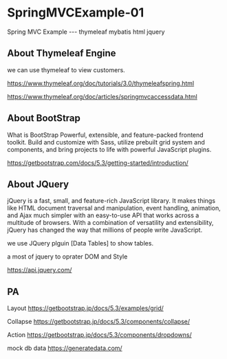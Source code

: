 # SpringMVCExample-01
Spring MVC Example --- thymeleaf mybatis html jquery

## About Thymeleaf Engine

we can use thymeleaf to view customers.

https://www.thymeleaf.org/doc/tutorials/3.0/thymeleafspring.html

https://www.thymeleaf.org/doc/articles/springmvcaccessdata.html


## About BootStrap 

What is BootStrap
Powerful, extensible, and feature-packed frontend toolkit. 
Build and customize with Sass, utilize prebuilt grid system and components, 
and bring projects to life with powerful JavaScript plugins.

https://getbootstrap.com/docs/5.3/getting-started/introduction/

## About JQuery

jQuery is a fast, small, and feature-rich JavaScript library. It makes things like HTML document traversal and manipulation, event handling, animation, and Ajax much simpler with an easy-to-use API that works across a multitude of browsers. With a combination of versatility and extensibility, jQuery has changed the way that millions of people write JavaScript.

we use JQuery plguin [Data Tables] to show tables.

a most of jquery to oprater DOM and Style

https://api.jquery.com/

## PA

Layout
https://getbootstrap.jp/docs/5.3/examples/grid/

Collapse
https://getbootstrap.jp/docs/5.3/components/collapse/

Action
https://getbootstrap.jp/docs/5.3/components/dropdowns/

mock db data
https://generatedata.com/


